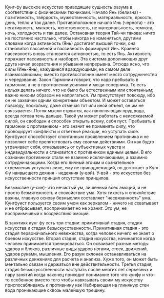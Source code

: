 Кунг-фу высокое искусство приводящие сущность разума в соответствии с физическими техниками. 
Начало Янь (белизна) -  позитивность, твёрдость, мужественность, материальность, яркость, день, тепло и так далее. Противоположное начало Инь (чернота) -  это негативность, мягкость, женственность, не материальность, темнота, ночь, холодность и так далее.
Остановная теория Тай-чи  такова: ничто не постоянно настолько, чтобы никогда не изменяться, другими словами когда активность (Янь) достигает высшей точки, она становится пассивной и пассивность формируют 
Инь. Крайняя пассивность вновь становится активностью, то есть Янь. Активность поражает пассивность и наоборот. Эта система дополняющих друг друга начал возрастания и убывания непрерывна. Отсюда ясно, что силы (Инь-Янь), кажущиеся враждующими, на самом деле взаимозависимы; вместо противостояние имеет место сотрудничество и чередование.
Закон Гармонии говорит, что надо пребывать в гармонии,  а не в противлении усилиям и мощи соперника. То есть нельзя делать ничего, что не было бы естественным или спонтанным; важно никоим образом не напрягаться.
Ум присутствует повсюду, ибо он не захвачен одним конкретным объектом. И может оставаться повсюду, поскольку, даже отмечая тот или иной объект, он им не связывается. Поток мысли струится, как наполняющая пруд вода, всегда готова течь дальше. Такой ум может работать с неиссякаемой силой, он свободен и способен открыть всему, себя пуст.
Пребывать в гармонии с противником - это значит не применять силу, что провоцирует конфликты и ответные реакции, но уступать силе. Кунгфуист способствует спонтанным проявлением противника и не позволяет себе препятствовать ему своими действиями. Он как будто утрачивает себя, отказываясь от субъективных чувств и индивидуальности и  становится с противником единым целым. В его сознании противники стали не взаимно исключающими, а взаимно сотрудничающими.
Когда его личный эгоизм и сознательное стремления уступают силе, ему не принадлежащий, он достигает в Кунг Фу наивысшего деяния - недеяния (у-вэй).
У-вэй - это искусство без искусственности принцип отсутствие принципов.

Безмыслие (у-син)- это нечистый ум, лишенный всех эмоций, и не просто безмятежность и спокойствие ума. Хотя тихость и спокойствие важны, главную основу безмыслия составляет "несвязанность" ума. Кунгфуист пользуется своим умом как зеркалом -  ничего не схватывает и не отбрасывает, воспринимает но не хранит. Это ум, не восприимчивый к воздействию эмоций.

В занятиях кунг фу есть три стадии: примитивнай стадия, стадия искусства и стадия безыскусственности. 
Примитивная стадия - это стадия первоначального невежества, когда человек ничего не знает о боевом искусстве. 
Вторая стадия, стадия искусства, начинается когда человек принимается тренироваться. Он осваивает разные методы ударов и блоков, различные виды ударов ногами, стоек, движений, ударов руками, мышления. Его разум склонен останавливаться на различных движениях для расчета и анализа. Хуже того, он может быть ментально связан и  держаться вне действительности. 
Третья стадия, стадия безыскусственности наступать после многих лет серьезных и пару занятий когда наконец приходит понимание того что кунфу и что-то особенное вместо того чтобы навязывать своим му искусству приспосабливаясь к противнику как Набирающая на глиняную стен вода проникающие сквозь малейшую трещину.






